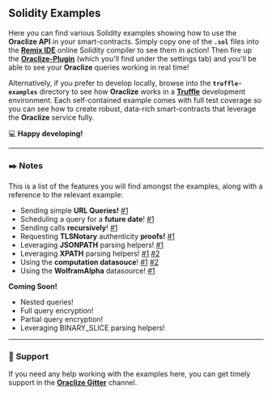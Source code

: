 ## __Solidity Examples__

Here you can find various Solidity examples showing how to use the __Oraclize API__ in your smart-contracts. Simply copy one of the __`.sol`__ files into the [__Remix IDE__](remix.ethereum.org) online Solidity compiler to see them in action! Then fire up the [__Oraclize-Plugin__](https://blog.oraclize.it/built-for-developers-21e414ad2841) (which you'll find under the settings tab) and you'll be able to see your __Oraclize__ queries working in real time!

Alternatively, if you prefer to develop locally, browse into the __`truffle-examples`__ directory to see how __Oraclize__ works in a [__Truffle__](https://www.truffleframework.com/) development environment. Each self-contained example comes with full test coverage so you can see how to create robust, data-rich smart-contracts that leverage the __Oraclize__ service fully.

:computer: __Happy developing!__

***

### :black_nib: __Notes__

This is a list of the features you will find amongst the examples, along with a reference to the relevant example:

* Sending simple __URL Queries!__ [#1](./DieselPrice.sol)
* Scheduling a query for a __future date__! [#1](./KrakenPriceTicker.sol)
* Sending calls __recursively__! [#1](./KrakenPriceTicker.sol)
* Requesting __TLSNotary__ authenticity __proofs!__ [#1](./KrakenPriceTicker.sol)
* Leveraging __JSONPATH__ parsing helpers! [#1](./KrakenPriceTicker.sol)
* Leveraging __XPATH__ parsing helpers! [#1](./DieselPricePeg.sol)  [#2](./YoutubeViews.sol)
* Using the __computation datasouce__! [#1](./computation-datasource/url-requests/urlRequests.sol) [#2](./computation-datasource/streamr/StreamrTweetsCounter.sol)
* Using the __WolframAlpha__ datasource! [#1](./WolframAlpha.sol)

__Coming Soon!__

* Nested queries!
* Full query encryption!
* Partial query encryption!
* Leveraging BINARY_SLICE parsing helpers!

***

### :loudspeaker: __Support__

If you need any help working with the examples here, you can get timely support in the [__Oraclize Gitter__](https://gitter.im/oraclize) channel.
